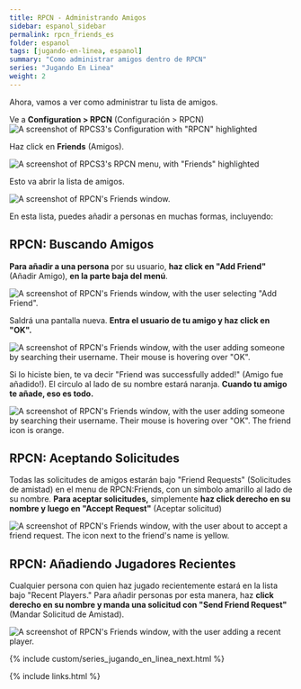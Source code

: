 ```yaml
---
title: RPCN - Administrando Amigos
sidebar: espanol_sidebar
permalink: rpcn_friends_es
folder: espanol
tags: [jugando-en-linea, espanol]
summary: "Como administrar amigos dentro de RPCN"
series: "Jugando En Linea"
weight: 2
---
```


Ahora, vamos a ver como administrar tu lista de amigos.

Ve a **Configuration > RPCN** (Configuración > RPCN)
![A screenshot of RPCS3's Configuration with "RPCN" highlighted](https://rb3pc.milohax.org/images/rpcn/rpcn.png "RPCS3: RPCN")

Haz click en **Friends** (Amigos).

![A screenshot of RPCS3's RPCN menu, with "Friends" highlighted](https://rb3pc.milohax.org/images/rpcn/friends.png "RPCS3: RPCN")

Esto va abrir la lista de amigos.

![A screenshot of RPCN's Friends window.](https://rb3pc.milohax.org/images/rpcn/rpcnfriends.png "RPCS3: RPCN")

En esta lista, puedes añadir a personas en muchas formas, incluyendo:

## RPCN: Buscando Amigos

**Para añadir a una persona** por su usuario, **haz click en "Add Friend"** (Añadir Amigo), **en la parte baja del menú**.

![A screenshot of RPCN's Friends window, with the user selecting "Add Friend".](https://rb3pc.milohax.org/images/rpcn/friendadd.png "RPCS3: Add Friend")

Saldrá una pantalla nueva. **Entra el usuario de tu amigo y haz click en "OK".**

![A screenshot of RPCN's Friends window, with the user adding someone by searching their username. Their mouse is hovering over "OK".](https://rb3pc.milohax.org/images/rpcn/friendaddpopup.png "RPCS3: Add Friend")

Si lo hiciste bien, te va decir "Friend was successfully added!" (Amigo fue añadido!). El circulo al lado de su nombre estará naranja. **Cuando tu amigo te añade, eso es todo.**

![A screenshot of RPCN's Friends window, with the user adding someone by searching their username. Their mouse is hovering over "OK". The friend icon is orange.](https://rb3pc.milohax.org/images/rpcn/friendadded.png "RPCS3: Friend Added")

## RPCN: Aceptando Solicitudes 

Todas las solicitudes de amigos estarán bajo "Friend Requests" (Solicitudes de amistad) en el menu de RPCN:Friends, con un símbolo amarillo al lado de su nombre. **Para aceptar solicitudes,** simplemente **haz click derecho en su nombre y luego en "Accept Request"** (Aceptar solicitud)

![A screenshot of RPCN's Friends window, with the user about to accept a friend request. The icon next to the friend's name is yellow.](https://rb3pc.milohax.org/images/rpcn/friendpending.png "RPCS3: Accept Request")

## RPCN: Añadiendo Jugadores Recientes

Cualquier persona con quien haz jugado recientemente estará en la lista bajo "Recent Players." Para añadir personas por esta manera, haz **click derecho en su nombre y manda una solicitud con "Send Friend Request"** (Mandar Solicitud de Amistad).

![A screenshot of RPCN's Friends window, with the user adding a recent player.](https://rb3pc.milohax.org/images/rpcn/friendrecent.png "RPCS3: Recent Players")

{% include custom/series_jugando_en_linea_next.html %}

{% include links.html %}
